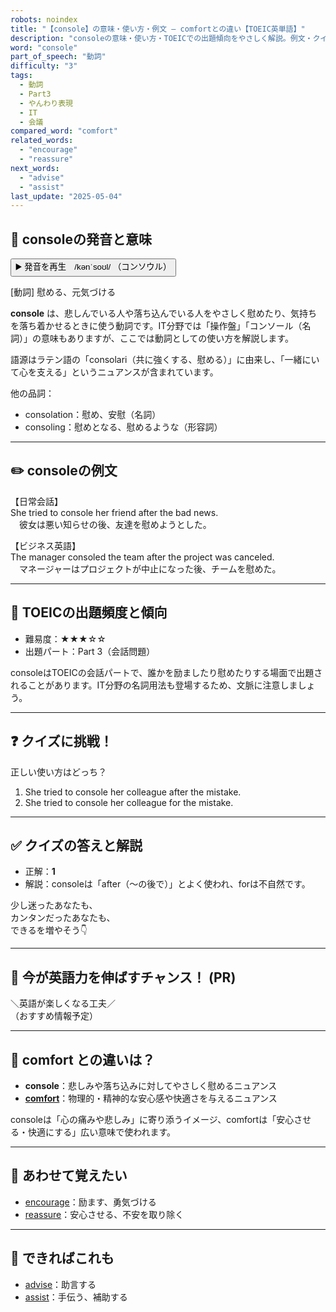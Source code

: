 ```yaml
---
robots: noindex
title: "【console】の意味・使い方・例文 ― comfortとの違い【TOEIC英単語】"
description: "consoleの意味・使い方・TOEICでの出題傾向をやさしく解説。例文・クイズ付きでcomfortとの違いもわかりやすく学べます。"
word: "console"
part_of_speech: "動詞"
difficulty: "3"
tags:
  - 動詞
  - Part3
  - やんわり表現
  - IT
  - 会議
compared_word: "comfort"
related_words:
  - "encourage"
  - "reassure"
next_words:
  - "advise"
  - "assist"
last_update: "2025-05-04"
---
```


## 🔰 consoleの発音と意味

<button class="play-audio" onclick="playTTS('console')">
  <span class="play-audio-main">
    ▶️ 発音を再生　/kənˈsoʊl/
  </span>
  <span class="play-audio-sub">
    （コンソウル）
  </span>
</button>

[動詞] 慰める、元気づける

**console** は、悲しんでいる人や落ち込んでいる人をやさしく慰めたり、気持ちを落ち着かせるときに使う動詞です。IT分野では「操作盤」「コンソール（名詞）」の意味もありますが、ここでは動詞としての使い方を解説します。

語源はラテン語の「consolari（共に強くする、慰める）」に由来し、「一緒にいて心を支える」というニュアンスが含まれています。

他の品詞：  
- consolation：慰め、安慰（名詞）
- consoling：慰めとなる、慰めるような（形容詞）

---

## ✏️ consoleの例文

【日常会話】  
She tried to console her friend after the bad news.  
　彼女は悪い知らせの後、友達を慰めようとした。

【ビジネス英語】  
The manager consoled the team after the project was canceled.  
　マネージャーはプロジェクトが中止になった後、チームを慰めた。

---

## 🎯 TOEICの出題頻度と傾向

- 難易度：★★★☆☆
- 出題パート：Part 3（会話問題）

consoleはTOEICの会話パートで、誰かを励ましたり慰めたりする場面で出題されることがあります。IT分野の名詞用法も登場するため、文脈に注意しましょう。

---

## ❓ クイズに挑戦！

正しい使い方はどっち？

1. She tried to console her colleague after the mistake.  
2. She tried to console her colleague for the mistake.

---

## ✅ クイズの答えと解説

- 正解：**1**
- 解説：consoleは「after（～の後で）」とよく使われ、forは不自然です。

少し迷ったあなたも、  
カンタンだったあなたも、  
できるを増やそう👇️

---

## 🚀 今が英語力を伸ばすチャンス！ (PR)

<div class="info-center">
＼英語が楽しくなる工夫／<br>  
（おすすめ情報予定）
</div>

---

## 🤔  comfort との違いは？

- **console**：悲しみや落ち込みに対してやさしく慰めるニュアンス
- **[comfort](/comfort)**：物理的・精神的な安心感や快適さを与えるニュアンス

consoleは「心の痛みや悲しみ」に寄り添うイメージ、comfortは「安心させる・快適にする」広い意味で使われます。

---

## 🧩 あわせて覚えたい

- [encourage](/encourage)：励ます、勇気づける
- [reassure](/reassure)：安心させる、不安を取り除く

---

## 📖 できればこれも

- [advise](/advise)：助言する
- [assist](/assist)：手伝う、補助する

<!-- cvid: aid24_bid25 -->
